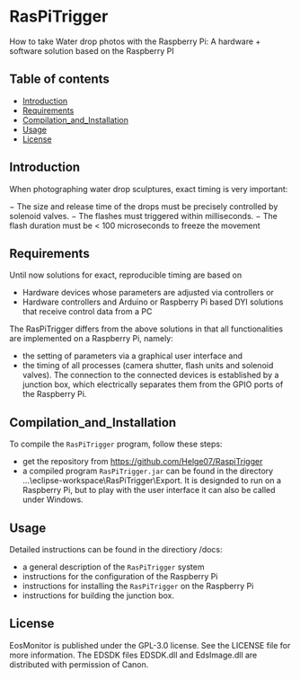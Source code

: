 # RasPiTrigger 
How to take Water drop photos with the Raspberry Pi: 
A hardware + software solution based on the Raspberry PI

## Table of contents
- [Introduction](#Introduction)
- [Requirements](#Requirements)
- [Compilation_and_Installation](#Compilation_and_Installation)
- [Usage](#usage)
- [License](#license)

## Introduction
When photographing water drop sculptures, exact timing is very important:

− The size and release time of the drops must be precisely controlled by solenoid valves.
− The flashes must triggered within milliseconds.
− The flash duration must be < 100 microseconds to freeze the movement

## Requirements
Until now solutions for exact, reproducible timing are based on
- Hardware devices whose parameters are adjusted via controllers or
- Hardware controllers and Arduino or Raspberry Pi based DYI solutions that receive control data from a PC

The RasPiTrigger differs from the above solutions in that all functionalities are implemented on a Raspberry Pi, namely:
- the setting of parameters via a graphical user interface and
- the timing of all processes (camera shutter, flash units and solenoid valves).
The connection to the connected devices is established by a junction box, which electrically separates them from the GPIO ports of the Raspberry Pi.
 
## Compilation_and_Installation
To compile the `RasPiTrigger` program, follow these steps:
- get the repository from https://github.com/Helge07/RaspiTrigger
- a compiled program `RasPiTrigger.jar` can be found in the directory  ...\eclipse-workspace\RasPiTrigger\Export. It is designded to run on a Raspberry Pi, but to play with the user interface it can also be called under Windows.

## Usage   
Detailed instructions can be found in the directiory /docs:
- a general description of the `RasPiTrigger` system
- instructions for the configuration of the Raspberry Pi
- instructions for installing the `RasPiTrigger` on the Raspberry Pi
- instructions for building the junction box.

## License
EosMonitor is published under the GPL-3.0 license. See the LICENSE file for more information. The EDSDK files EDSDK.dll and EdsImage.dll are distributed with permission of Canon.





